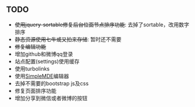 TODO
----

* ~~使用jquery-sortable修复后台位面节点排序功能~~: 去掉了sortable，改用数字排序
* ~~静态资源使用七牛或又拍来存储~~: 暂时还不需要
* ~~修复编辑功能~~
* 增加github和微博qq登录
* 站点配置(settings)使用缓存
* 使用turbolinks
* 使用[SimpleMDE](https://simplemde.com/)编辑器
* 去掉不需要的bootstrap js及css
* 修复页面排序功能
* 增加分享到微信或者微博的按钮
